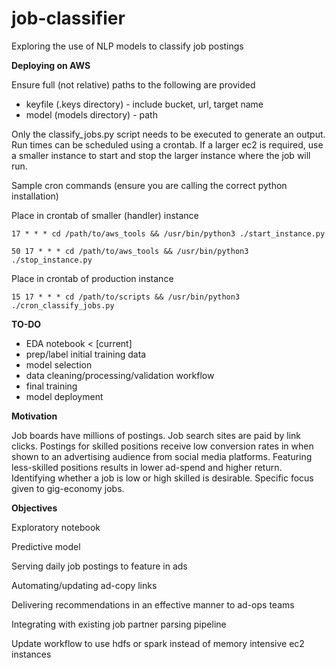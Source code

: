 # job-classifier

Exploring the use of NLP models to classify job postings

**Deploying on AWS**

Ensure full (not relative) paths to the following are provided

+ keyfile (.keys directory) - include bucket, url, target name
+ model (models directory) - path

Only the classify_jobs.py script needs to be executed to generate an output.
Run times can be scheduled using a crontab. If a larger ec2 is required, use
a smaller instance to start and stop the larger instance where the job will run.

Sample cron commands (ensure you are calling the correct python installation)

Place in crontab of smaller (handler) instance

```
17 * * * cd /path/to/aws_tools && /usr/bin/python3 ./start_instance.py

50 17 * * * cd /path/to/aws_tools && /usr/bin/python3 ./stop_instance.py
```

Place in crontab of production instance

```
15 17 * * * cd /path/to/scripts && /usr/bin/python3 ./cron_classify_jobs.py
```

**TO-DO**

- EDA notebook < [current]
- prep/label initial training data
- model selection
- data cleaning/processing/validation workflow
- final training
- model deployment

**Motivation**

Job boards have millions of postings.
Job search sites are paid by link clicks.
Postings for skilled positions receive low conversion rates in when shown to an
advertising audience from social media platforms.
Featuring less-skilled positions results in lower ad-spend and higher return.
Identifying whether a job is low or high skilled is desirable.
Specific focus given to gig-economy jobs.

**Objectives**

Exploratory notebook

Predictive model

Serving daily job postings to feature in ads

Automating/updating ad-copy links

Delivering recommendations in an effective manner to ad-ops teams

Integrating with existing job partner parsing pipeline

Update workflow to use hdfs or spark instead of memory intensive ec2 instances
